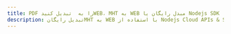---title: PDF را به  تبدیل کنیدWEB، MHT به WEB مبدل رایگان یا Nodejs SDKdescription: تبدیل رایگانMHT به WEB با استفاده از Nodejs Cloud APIs & SDK همچنین اسناد PDF را در Cloud ایجاد، ویرایش و رندر کنید.---